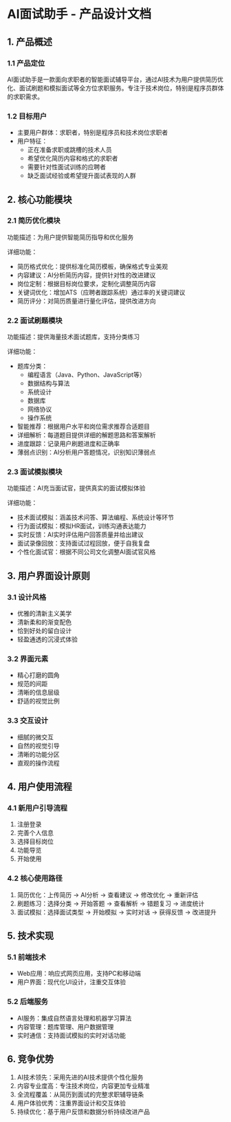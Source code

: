 # AI面试助手 - 产品设计文档

## 1. 产品概述

### 1.1 产品定位
AI面试助手是一款面向求职者的智能面试辅导平台，通过AI技术为用户提供简历优化、面试刷题和模拟面试等全方位求职服务。专注于技术岗位，特别是程序员群体的求职需求。

### 1.2 目标用户
- 主要用户群体：求职者，特别是程序员和技术岗位求职者
- 用户特征：
  - 正在准备求职或跳槽的技术人员
  - 希望优化简历内容和格式的求职者
  - 需要针对性面试训练的应聘者
  - 缺乏面试经验或希望提升面试表现的人群

## 2. 核心功能模块

### 2.1 简历优化模块
功能描述：为用户提供智能简历指导和优化服务

详细功能：
- 简历格式优化：提供标准化简历模板，确保格式专业美观
- 内容建议：AI分析简历内容，提供针对性的改进建议
- 岗位定制：根据目标岗位要求，定制化调整简历内容
- 关键词优化：增加ATS（应聘者跟踪系统）通过率的关键词建议
- 简历评分：对简历质量进行量化评估，提供改进方向

### 2.2 面试刷题模块
功能描述：提供海量技术面试题库，支持分类练习

详细功能：
- 题库分类：
  - 编程语言（Java、Python、JavaScript等）
  - 数据结构与算法
  - 系统设计
  - 数据库
  - 网络协议
  - 操作系统
- 智能推荐：根据用户水平和岗位需求推荐合适题目
- 详细解析：每道题目提供详细的解题思路和答案解析
- 进度跟踪：记录用户刷题进度和正确率
- 薄弱点识别：AI分析用户答题情况，识别知识薄弱点

### 2.3 面试模拟模块
功能描述：AI充当面试官，提供真实的面试模拟体验

详细功能：
- 技术面试模拟：涵盖技术问答、算法编程、系统设计等环节
- 行为面试模拟：模拟HR面试，训练沟通表达能力
- 实时反馈：AI实时评估用户回答质量并给出建议
- 面试录像回放：支持面试过程回放，便于自我复盘
- 个性化面试官：根据不同公司文化调整AI面试官风格

## 3. 用户界面设计原则

### 3.1 设计风格
- 优雅的清新主义美学
- 清新柔和的渐变配色
- 恰到好处的留白设计
- 轻盈通透的沉浸式体验

### 3.2 界面元素
- 精心打磨的圆角
- 规范的间距
- 清晰的信息层级
- 舒适的视觉比例

### 3.3 交互设计
- 细腻的微交互
- 自然的视觉引导
- 清晰的功能分区
- 直观的操作流程

## 4. 用户使用流程

### 4.1 新用户引导流程
1. 注册登录
2. 完善个人信息
3. 选择目标岗位
4. 功能导览
5. 开始使用

### 4.2 核心使用路径
1. 简历优化：上传简历 → AI分析 → 查看建议 → 修改优化 → 重新评估
2. 刷题练习：选择分类 → 开始答题 → 查看解析 → 错题复习 → 进度统计
3. 面试模拟：选择面试类型 → 开始模拟 → 实时对话 → 获得反馈 → 改进提升

## 5. 技术实现

### 5.1 前端技术
- Web应用：响应式网页应用，支持PC和移动端
- 用户界面：现代化UI设计，注重交互体验

### 5.2 后端服务
- AI服务：集成自然语言处理和机器学习算法
- 内容管理：题库管理、用户数据管理
- 实时通信：支持面试模拟的实时对话功能

## 6. 竞争优势

1. AI技术领先：采用先进的AI技术提供个性化服务
2. 内容专业度高：专注技术岗位，内容更加专业精准
3. 全流程覆盖：从简历到面试的完整求职辅导链条
4. 用户体验优秀：注重界面设计和交互体验
5. 持续优化：基于用户反馈和数据分析持续改进产品 